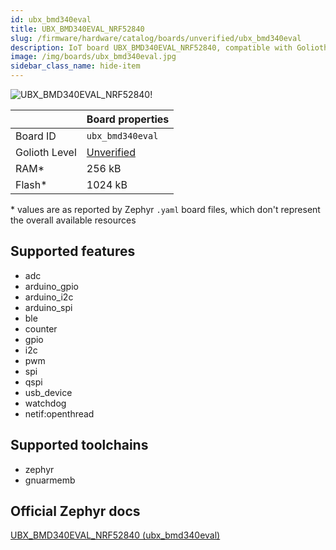 ```yaml
---
id: ubx_bmd340eval
title: UBX_BMD340EVAL_NRF52840
slug: /firmware/hardware/catalog/boards/unverified/ubx_bmd340eval
description: IoT board UBX_BMD340EVAL_NRF52840, compatible with Golioth at unverified level.
image: /img/boards/ubx_bmd340eval.jpg
sidebar_class_name: hide-item
---
```


[//]: # (This is an auto-generated file, do not edit! Changes to it will be lost upon re-generation)

![UBX_BMD340EVAL_NRF52840!](/img/boards/ubx_bmd340eval.jpg "UBX_BMD340EVAL_NRF52840")

|                | Board properties     |
| -------------  | -------------------- |
| Board ID       | `ubx_bmd340eval` |
| Golioth Level  | [Unverified](/firmware/hardware#unverified-boards) |
| RAM*           | 256 kB |
| Flash*         | 1024 kB |

\* values are as reported by Zephyr `.yaml` board files, which don't represent the overall available resources



## Supported features

* adc
* arduino_gpio
* arduino_i2c
* arduino_spi
* ble
* counter
* gpio
* i2c
* pwm
* spi
* qspi
* usb_device
* watchdog
* netif:openthread

## Supported toolchains

* zephyr
* gnuarmemb

## Official Zephyr docs

[UBX_BMD340EVAL_NRF52840 (ubx_bmd340eval)](https://docs.zephyrproject.org/latest/boards/u-blox/ubx_bmd340eval/doc/index.html)
